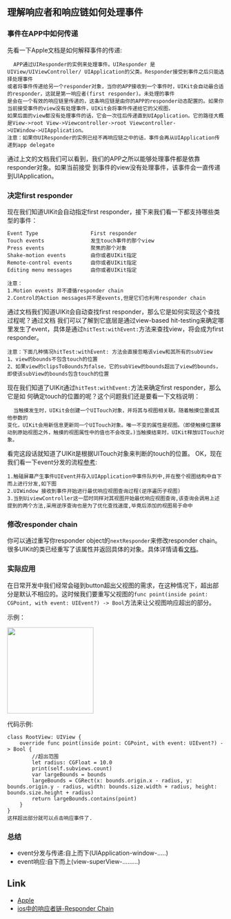 ## 理解响应者和响应链如何处理事件

### 事件在APP中如何传递
先看一下Apple文档是如何解释事件的传递:
```
  APP通过UIResponder的实例来处理事件。UIResponder 是UIView/UIViewController/ UIApplication的父类。Responder接受到事件之后只能选择处理事件
或者将事件传递给另一个responder对象，当你的APP接收到一个事件时，UIKit会自动最合适的responder，这就是第一响应者(first responder)。未处理的事件
是会在一个有效的响应链里传递的，这条响应链是由你的APP的responder动态配置的。如果你当前接受事件的view没有处理事件，UIKit会将事件传递给它的父视图，
如果后面的view都没有处理事件的话，它会一次往后传递直到UIApplication。它的路径大概是View->root View->Viewcontroller->root Viewcontroller-
>UIWindow->UIApplication。
注意：如果你UIResponder的实例已经不再响应链之中的话，事件会再从UIApplication传递到app delegate 
```

  通过上文的文档我们可以看到，我们的APP之所以能够处理事件都是依靠responder对象。如果当前接受
到事件的view没有处理事件，该事件会一直传递到UIApplication。

### 决定first responder
  现在我们知道UIKit会自动指定first responder，接下来我们看一下都支持哪些类型的事件：
```
Event Type                 First responder
Touch events               发生touch事件的那个view
Press events               聚焦的那个对象
Shake-motion events        由你或者UIKit指定
Remote-control events      由你或者UIKit指定
Editing menu messages      由你或者UIKit指定

注意：
1.Motion events 并不遵循responder chain
2.Control的Action messages并不是events,但是它们也利用responder chain
```

  通过文档我们知道UIKit会自动查找first responder，那么它是如何实现这个查找过程呢？通过文档
我们可以了解到它底层是通过view-based hit-testing来确定哪里发生了event，具体是通过`hitTest:withEvent:`方法来查找view，将会成为first responder。
```
注意：下面几种情况hitTest:withEvent: 方法会直接忽略该view和其所有的subView
1、view的bounds不包含touch的位置
2、如果view的clipsToBounds为false，它的subView的bounds超出了view的bounds，即使该subView的bounds包含touch的位置
```
   现在我们知道了UIKit通过`hitTest:withEvent:`方法来确定first responder，那么它是如
何确定touch的位置的呢？这个问题我们还是要看一下文档说明：
```
  当触摸发生时，UIKit会创建一个UITouch对象，并将其与视图相关联。随着触摸位置或其他参数的
变化，UIKit会用新信息更新同一个UITouch对象。唯一不变的属性是视图。（即使触摸位置移动到原始视图之外，触摸的视图属性中的值也不会改变。)当触摸结束时，UIKit释放UITouch对象。
```
看完这段话就知道了UIKit是根据UITouch对象来判断的touch的位置。
OK，现在我们看一下event分发的流程[参考](https://www.jianshu.com/p/01368ea1c7f0):
```
1.触碰屏幕产生事件UIEvent并存入UIApplication中事件队列中,并在整个视图结构中自下而上进行分发,如下图
2.UIWindow 接收到事件开始进行最优响应视图查询过程(逆序遍历子视图)
3.当到UiviewController这一层时同样对其视图开始最优响应视图查询,该查询会调用上述提到的两个方法,采用逆序查询也是为了优化查找速度,毕竟后添加的视图易于命中
```

### 修改responder chain
你可以通过重写你responder object的`nextResponder`来修改responder chain。很多UIKit的类已经重写了该属性并返回具体的对象。具体详情请看[文档](https://developer.apple.com/documentation/uikit/touches_presses_and_gestures/using_responders_and_the_responder_chain_to_handle_events?language=objc)。

### 实际应用
在日常开发中我们经常会碰到button超出父视图的需求，在这种情况下，超出部分是默认不相应的。这时候我们要重写父视图的`func point(inside point: CGPoint, with event: UIEvent?) -> Bool`方法来让父视图响应超出的部分。

示例：

<img src="https://github.com/fengzhihao123/PersonalBlog/blob/master/resource/resonder-chain-demo.png" width="200" height="200">

代码示例:
```
class RootView: UIView {
    override func point(inside point: CGPoint, with event: UIEvent?) -> Bool {
        //超出范围
        let radius: CGFloat = 10.0
        print(self.subviews.count)
        var largeBounds = bounds
        largeBounds = CGRect(x: bounds.origin.x - radius, y: bounds.origin.y - radius, width: bounds.size.width + radius, height: bounds.size.height + radius)
        return largeBounds.contains(point)
    }
}
这样超出部分就可以点击响应事件了.
```

### 总结
* event分发与传递:自上而下(UIApplication-window-.....)
* event响应:自下而上(view-superView-.........)

## Link
* [Apple](https://developer.apple.com/documentation/uikit/touches_presses_and_gestures/using_responders_and_the_responder_chain_to_handle_events?language=objc)
* [ios中的响应者链-Responder Chain](https://www.jianshu.com/p/01368ea1c7f0)
